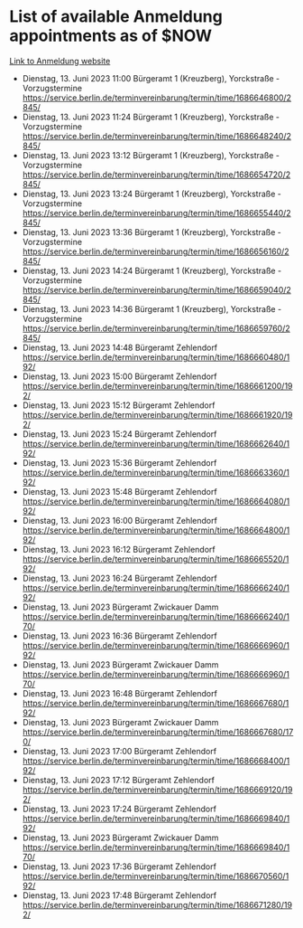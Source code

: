 # List of available Anmeldung appointments as of $NOW
[Link to Anmeldung website](https://service.berlin.de/terminvereinbarung/termin/tag.php?termin=1&anliegen[]=120686&dienstleisterlist=122210,122217,327316,122219,327312,122227,327314,122231,327346,122243,327348,122254,122252,329742,122260,329745,122262,329748,122271,327278,122273,327274,122277,327276,330436,122280,327294,122282,327290,122284,327292,122291,327270,122285,327266,122286,327264,122296,327268,150230,329760,122297,327286,122294,327284,122312,329763,122314,329775,122304,327330,122311,327334,122309,327332,317869,122281,327352,122279,329772,122283,122276,327324,122274,327326,122267,329766,122246,327318,122251,327320,122257,327322,122208,327298,122226,327300&herkunft=http%3A%2F%2Fservice.berlin.de%2Fdienstleistung%2F120686%2F)
- Dienstag, 13. Juni 2023 11:00 Bürgeramt 1 (Kreuzberg), Yorckstraße - Vorzugstermine https://service.berlin.de/terminvereinbarung/termin/time/1686646800/2845/
- Dienstag, 13. Juni 2023 11:24 Bürgeramt 1 (Kreuzberg), Yorckstraße - Vorzugstermine https://service.berlin.de/terminvereinbarung/termin/time/1686648240/2845/
- Dienstag, 13. Juni 2023 13:12 Bürgeramt 1 (Kreuzberg), Yorckstraße - Vorzugstermine https://service.berlin.de/terminvereinbarung/termin/time/1686654720/2845/
- Dienstag, 13. Juni 2023 13:24 Bürgeramt 1 (Kreuzberg), Yorckstraße - Vorzugstermine https://service.berlin.de/terminvereinbarung/termin/time/1686655440/2845/
- Dienstag, 13. Juni 2023 13:36 Bürgeramt 1 (Kreuzberg), Yorckstraße - Vorzugstermine https://service.berlin.de/terminvereinbarung/termin/time/1686656160/2845/
- Dienstag, 13. Juni 2023 14:24 Bürgeramt 1 (Kreuzberg), Yorckstraße - Vorzugstermine https://service.berlin.de/terminvereinbarung/termin/time/1686659040/2845/
- Dienstag, 13. Juni 2023 14:36 Bürgeramt 1 (Kreuzberg), Yorckstraße - Vorzugstermine https://service.berlin.de/terminvereinbarung/termin/time/1686659760/2845/
- Dienstag, 13. Juni 2023 14:48 Bürgeramt Zehlendorf https://service.berlin.de/terminvereinbarung/termin/time/1686660480/192/
- Dienstag, 13. Juni 2023 15:00 Bürgeramt Zehlendorf https://service.berlin.de/terminvereinbarung/termin/time/1686661200/192/
- Dienstag, 13. Juni 2023 15:12 Bürgeramt Zehlendorf https://service.berlin.de/terminvereinbarung/termin/time/1686661920/192/
- Dienstag, 13. Juni 2023 15:24 Bürgeramt Zehlendorf https://service.berlin.de/terminvereinbarung/termin/time/1686662640/192/
- Dienstag, 13. Juni 2023 15:36 Bürgeramt Zehlendorf https://service.berlin.de/terminvereinbarung/termin/time/1686663360/192/
- Dienstag, 13. Juni 2023 15:48 Bürgeramt Zehlendorf https://service.berlin.de/terminvereinbarung/termin/time/1686664080/192/
- Dienstag, 13. Juni 2023 16:00 Bürgeramt Zehlendorf https://service.berlin.de/terminvereinbarung/termin/time/1686664800/192/
- Dienstag, 13. Juni 2023 16:12 Bürgeramt Zehlendorf https://service.berlin.de/terminvereinbarung/termin/time/1686665520/192/
- Dienstag, 13. Juni 2023 16:24 Bürgeramt Zehlendorf https://service.berlin.de/terminvereinbarung/termin/time/1686666240/192/
- Dienstag, 13. Juni 2023  Bürgeramt Zwickauer Damm https://service.berlin.de/terminvereinbarung/termin/time/1686666240/170/
- Dienstag, 13. Juni 2023 16:36 Bürgeramt Zehlendorf https://service.berlin.de/terminvereinbarung/termin/time/1686666960/192/
- Dienstag, 13. Juni 2023  Bürgeramt Zwickauer Damm https://service.berlin.de/terminvereinbarung/termin/time/1686666960/170/
- Dienstag, 13. Juni 2023 16:48 Bürgeramt Zehlendorf https://service.berlin.de/terminvereinbarung/termin/time/1686667680/192/
- Dienstag, 13. Juni 2023  Bürgeramt Zwickauer Damm https://service.berlin.de/terminvereinbarung/termin/time/1686667680/170/
- Dienstag, 13. Juni 2023 17:00 Bürgeramt Zehlendorf https://service.berlin.de/terminvereinbarung/termin/time/1686668400/192/
- Dienstag, 13. Juni 2023 17:12 Bürgeramt Zehlendorf https://service.berlin.de/terminvereinbarung/termin/time/1686669120/192/
- Dienstag, 13. Juni 2023 17:24 Bürgeramt Zehlendorf https://service.berlin.de/terminvereinbarung/termin/time/1686669840/192/
- Dienstag, 13. Juni 2023  Bürgeramt Zwickauer Damm https://service.berlin.de/terminvereinbarung/termin/time/1686669840/170/
- Dienstag, 13. Juni 2023 17:36 Bürgeramt Zehlendorf https://service.berlin.de/terminvereinbarung/termin/time/1686670560/192/
- Dienstag, 13. Juni 2023 17:48 Bürgeramt Zehlendorf https://service.berlin.de/terminvereinbarung/termin/time/1686671280/192/
